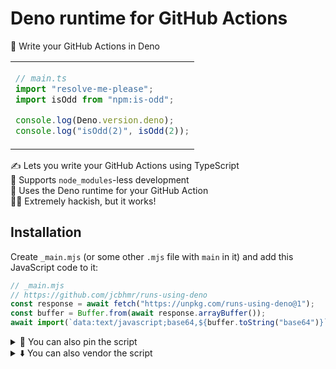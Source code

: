 # Deno runtime for GitHub Actions

🦕 Write your GitHub Actions in Deno

<table align=center><td>

```js
// main.ts
import "resolve-me-please";
import isOdd from "npm:is-odd";

console.log(Deno.version.deno);
console.log("isOdd(2)", isOdd(2));
```

</table>

✍ Lets you write your GitHub Actions using TypeScript \
🚀 Supports `node_modules`-less development \
🦕 Uses the Deno runtime for your GitHub Action \
👨‍💻 Extremely hackish, but it works!

## Installation

Create `_main.mjs` (or some other `.mjs` file with `main` in it) and add this
JavaScript code to it:

```js
// _main.mjs
// https://github.com/jcbhmr/runs-using-deno
const response = await fetch("https://unpkg.com/runs-using-deno@1");
const buffer = Buffer.from(await response.arrayBuffer());
await import(`data:text/javascript;base64,${buffer.toString("base64")}`);
```

<details><summary>📌 You can also pin the script</summary>

```js
// _main.mjs
// https://github.com/jcbhmr/runs-using-deno
const response = await fetch("https://unpkg.com/runs-using-deno@1.2.0");
const buffer = Buffer.from(await response.arrayBuffer());
await import(`data:text/javascript;base64,${buffer.toString("base64")}`);
```

⚠️ This will still dynamically download the latest Deno v1.x release.

</details>

<details><summary>⬇️ You can also vendor the script</summary>

```sh
wget https://unpkg.com/runs-using-deno@1 -O _main.mjs
```

## Usage

![Node.js](https://img.shields.io/static/v1?style=for-the-badge&message=Node.js&color=339933&logo=Node.js&logoColor=FFFFFF&label=)
![GitHub Actions](https://img.shields.io/static/v1?style=for-the-badge&message=GitHub+Actions&color=2088FF&logo=GitHub+Actions&logoColor=FFFFFF&label=)

To use this wrapper, add the following to your `action.yml`:

```yml
# action.yml
runs:
  using: node20
  main: _main.mjs
runs-using-deno:
  using: deno1
  main: main.ts
```

💡 Deno will auto-detect a `deno.json` [Deno configuration file] if it's near
your `main.ts` Deno script. You can use this to provide an import map inside the
`deno.json` to make importing libraries more ergonomic.

### `pre-if` and `post-if`

To get the native `pre-if` and `post-if` behaviour, you **must** specify these
keys on the native `runs` YAML map instead of the custom `runs-using-deno` YAML
map.

```yml
# action.yml
runs:
  using: node20
  main: _main.mjs
  pre: _pre.mjs
  post: _post.mjs

  pre-if: runner.os == 'Linux'
  post-if: runner.os == 'Windows'
runs-using-deno:
  using: deno1
  main: main.ts
  pre: main.ts
  post: main.ts
```

You'll need to create `_pre.mjs` and `_post.mjs` files as separate entry points.
All of these should import the same `https://unpkg.com/runs-using-deno@1` module
which will sniff the `(main|pre|post)` from the entry point file name and choose
the right `runs-using-deno`-defined stage to run from there. Check out the
[`test/` folder] for a demo of an action using `_main.mjs`, `_pre.mjs`, and
`_post.mjs`.

## Development

![Vite](https://img.shields.io/static/v1?style=for-the-badge&message=Vite&color=646CFF&logo=Vite&logoColor=FFFFFF&label=)

[![](https://developer.stackblitz.com/img/open_in_codeflow.svg)](https://pr.new/https://github.com/jcbhmr/runs-using-deno)

You can test the action by committing to the `main` branch and checking the
<kbd>Actions</kbd> tab to see if the `test-action.yml` workflow succeeded. If
you're opening a PR, the `test-action.yml` workflow will automatically run.

<!-- prettier-ignore-start -->
[deno configuration file]: https://docs.deno.com/runtime/manual/getting_started/configuration_file
[`test/` folder]: https://github.com/jcbhmr/runs-using-deno/tree/main/test
<!-- prettier-ignore-end -->
